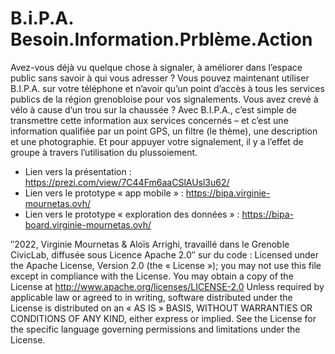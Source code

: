 # B.i.P.A. Besoin.Information.Prblème.Action

Avez-vous déjà vu quelque chose à signaler, à améliorer dans l’espace public sans savoir à qui vous adresser ? Vous pouvez maintenant utiliser B.I.P.A. sur votre téléphone et n’avoir qu’un point d’accès à tous les services publics de la région grenobloise pour vos signalements.
Vous avez crevé à vélo à cause d’un trou sur la chaussée ? Avec B.I.P.A., c’est simple de transmettre cette information aux services concernés – et c’est une information qualifiée par un point GPS, un filtre (le thème), une description et une photographie. 
Et pour appuyer votre signalement, il y a l’effet de groupe à travers l’utilisation du plussoiement.

- Lien vers la présentation : https://prezi.com/view/7C44Fm6aaCSlAUsl3u62/
- Lien vers le prototype « app mobile » : https://bipa.virginie-mournetas.ovh/
- Lien vers le prototype « exploration des données » : https://bipa-board.virginie-mournetas.ovh/

″2022, Virginie Mournetas & Aloïs Arrighi, travaillé dans le Grenoble CivicLab, diffusée sous Licence Apache 2.0″ sur du code :
Licensed under the Apache License, Version 2.0 (the « License »); you may not use this file except in compliance with the License. You may obtain a copy of the License at http://www.apache.org/licenses/LICENSE-2.0
Unless required by applicable law or agreed to in writing, software distributed under the License is distributed on an « AS IS » BASIS, WITHOUT WARRANTIES OR CONDITIONS OF ANY KIND, either express or implied. See the License for the specific language governing permissions and limitations under the License.
